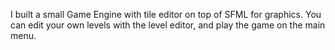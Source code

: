 I built a small Game Engine with tile editor on top of SFML for graphics. You can edit your own levels with the level editor, and play the game on the main menu.
